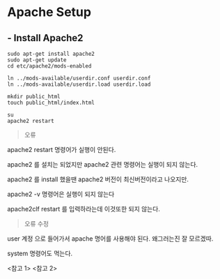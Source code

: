 # Apache Setup
## - Install Apache2
```
sudo apt-get install apache2
sudo apt-get update
cd etc/apache2/mods-enabled

ln ../mods-available/userdir.conf userdir.conf
ln ../mods-available/userdir.load userdir.load

mkdir public_html
touch public_html/index.html

su
apache2 restart
```

>오류 

apache2 restart 명령어가 실행이 안된다.

apache2 를 설치는 되었지만 apache2 관련 명령어는 실행이 되지 않는다.

apache2 를 install 했을땐 apache2 버전이 최신버전이라고 나오지만.

apache2 -v 명령어은 실행이 되지 않는다 

apache2clf restart 를 입력하라는데 이것또한 되지 않는다.

> 오류 수정

user 계정 으로 들어가서 apache 명어를 사용해야 된다. 왜그러는진 잘 모르겠따.

system 명령어도 먹는다.



<a src="https://starblood.tistory.com/entry/Debian-Apache-%EC%84%A4%EC%B9%98%EC%99%80-%EA%B0%9C%EC%9D%B8-home-directory-%EC%84%A4%EC%A0%95"><참고 1></a>
<a src="https://lng1982.tistory.com/288"><참고 2></a>
